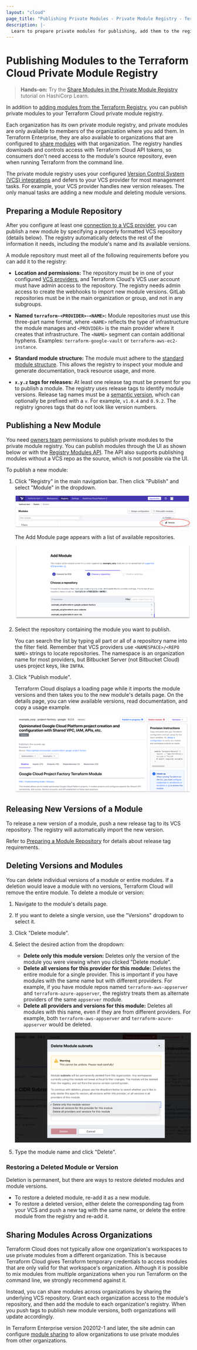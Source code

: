 ```yaml
---
layout: "cloud"
page_title: "Publishing Private Modules - Private Module Registry - Terraform Cloud and Terraform Enterprise"
description: |-
  Learn to prepare private modules for publishing, add them to the registry, and release new versions.
---
```


[vcs]: ../vcs/index.html

# Publishing Modules to the Terraform Cloud Private Module Registry

> **Hands-on:** Try the [Share Modules in the Private Module Registry](https://learn.hashicorp.com/tutorials/terraform/module-private-registry-share) tutorial on HashiCorp Learn.

In addition to [adding modules from the Terraform Registry](./add.html), you can publish private modules to your Terraform Cloud private module registry.

Each organization has its own private module registry, and private modules are only available to members of the organization where you add them. In Terraform Enterprise, they are also available to organizations that are configured to [share modules](/docs/enterprise/admin/module-sharing.html) with that organization. The registry handles downloads and controls access with Terraform Cloud API tokens, so consumers don't need access to the module's source repository, even when running Terraform from the command line.


The private module registry uses your configured [Version Control System (VCS) integrations][vcs] and defers to your VCS provider for most management tasks. For example, your VCS provider handles new version releases. The only manual tasks are adding a new module and deleting module versions.

[permissions-citation]: #intentionally-unused---keep-for-maintainers


## Preparing a Module Repository

After you configure at least one [connection to a VCS provider][vcs], you can publish a new module by specifying a properly formatted VCS repository (details below). The registry automatically detects the rest of the information it needs, including the module's name and its available versions.

A module repository must meet all of the following requirements before you can add it to the registry:

- **Location and permissions:** The repository must be in one of
  your configured [VCS providers][vcs], and Terraform Cloud's VCS user account must have admin access to the repository. The registry needs admin access to create the webhooks to import new module versions. GitLab repositories must be in the main organization or group, and not in any subgroups.

- **Named `terraform-<PROVIDER>-<NAME>`:** Module repositories must use this
  three-part name format, where `<NAME>` reflects the type of infrastructure the
  module manages and `<PROVIDER>` is the main provider where it creates that
  infrastructure. The `<NAME>` segment can contain additional hyphens. Examples:
  `terraform-google-vault` or `terraform-aws-ec2-instance`.

- **Standard module structure:** The module must adhere to the
  [standard module structure](/docs/language/modules/develop/structure.html).
  This allows the registry to inspect your module and generate documentation,
  track resource usage, and more.

- **`x.y.z` tags for releases:** At least one release tag must be present for you to publish a module. The registry uses release tags to identify module
  versions. Release tag names must be a [semantic version](http://semver.org),
  which can optionally be prefixed with a `v`. For example, `v1.0.4` and `0.9.2`. The registry ignores tags that do not look like version numbers.

## Publishing a New Module

You need [owners team](/docs/cloud/users-teams-organizations/permissions.html#organization-owners) permissions to publish private modules to the private module registry. You can publish modules through the UI as shown below or with the [Registry Modules API](../api/modules.html). The API also supports publishing modules without a VCS repo as the source, which is not possible via the UI.

To publish a new module:

1. Click "Registry" in the main navigation bar. Then click "Publish" and select "Module" in the dropdown.

    ![Terraform Cloud screenshot: the "registry" button and the "+Add Module" button](./images/publish-add-button.png)

      The Add Module page appears with a list of available repositories.

      ![Terraform Cloud screenshot: the "add module" page, with a repository name entered](./images/publish-add-module.png)

2. Select the repository containing the module you want to publish.

    You can search the list by typing all part or all of a repository name into the filter field. Remember that VCS providers use `<NAMESPACE>/<REPO NAME>` strings to locate repositories. The namespace is an organization name for most providers, but Bitbucket Server (not Bitbucket Cloud) uses project keys, like `INFRA`.

3. Click "Publish module".

    Terraform Cloud displays a loading page while it imports the module versions and then takes you to the new module's details page. On the details page, you can view available versions, read documentation, and copy a usage example.

      ![Terraform Cloud screenshot: a module details page](./images/publish-module-details.png)

## Releasing New Versions of a Module

To release a new version of a module, push a new release tag to its VCS repository. The registry will automatically import the new version.

Refer to [Preparing a Module Repository](#preparing-a-module-repository) for details about release tag requirements.

## Deleting Versions and Modules

You can delete individual versions of a module or entire modules. If a deletion would leave a module with no versions, Terraform Cloud will remove the entire module. To delete a module or version:

1. Navigate to the module's details page.
2. If you want to delete a single version, use the "Versions" dropdown to select it.
3. Click "Delete module".
4. Select the desired action from the dropdown:
   - **Delete only this module version:** Deletes only the version of the module you were viewing when you clicked "Delete module".
   - **Delete all versions for this provider for this module:** Deletes the entire module for a single provider. This is important if you have modules with the same name but with different providers. For example, if you have module repos named `terraform-aws-appserver` and `terraform-azure-appserver`, the registry treats them as alternate providers of the same `appserver` module.
   - **Delete all providers and versions for this module:** Deletes all modules with this name, even if they are from different providers. For example, both `terraform-aws-appserver` and `terraform-azure-appserver` would be deleted.

    ![Terraform Cloud screenshot: the deletion dialog](./images/publish-delete.png)

5. Type the module name and click "Delete".




### Restoring a Deleted Module or Version
Deletion is permanent, but there are ways to restore deleted modules and module versions.

- To restore a deleted module, re-add it as a new module.
- To restore a deleted version, either delete the corresponding tag from your VCS and push a new tag with the same name, or delete the entire module from the registry and re-add it.


## Sharing Modules Across Organizations

Terraform Cloud does not typically allow one organization's workspaces to use private modules from a different organization. This is because Terraform Cloud gives Terraform temporary credentials to access modules that are only valid for that workspace's organization. Although it is possible to mix modules from multiple organizations when you run Terraform on the command line, we strongly recommend against it.

Instead, you can share modules across organizations by sharing the underlying VCS repository. Grant each organization access to the module's repository, and then add the module to each organization's registry. When you push tags to publish new module versions, both organizations will update accordingly.

In Terraform Enterprise version 202012-1 and later, the site admin can configure [module sharing](/docs/enterprise/admin/module-sharing.html) to allow organizations to use private modules from other organizations.
